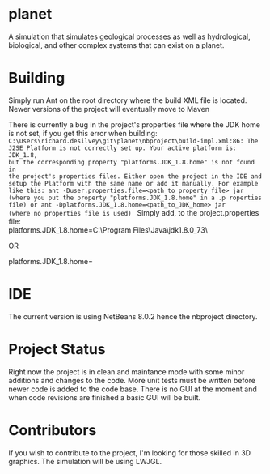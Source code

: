 # planet
A simulation that simulates geological processes as well as hydrological, biological, and other complex systems that can exist on a planet.

# Building
Simply run Ant on the root directory where the build XML file is located. Newer versions of the project will eventually move to Maven

There is currently a bug in the project's properties file where the JDK home is not set, if you get this error when building:
<code>
C:\Users\richard.desilvey\git\planet\nbproject\build-impl.xml:86: The J2SE Platform is not correctly set up.
 Your active platform is: JDK_1.8, but the corresponding property "platforms.JDK_1.8.home" is not found in the project's
 properties files.
 Either open the project in the IDE and setup the Platform with the same name or add it manually.
 For example like this:
     ant -Duser.properties.file=<path_to_property_file> jar (where you put the property "platforms.JDK_1.8.home" in a .p
roperties file)
  or ant -Dplatforms.JDK_1.8.home=<path_to_JDK_home> jar (where no properties file is used)
</code>
Simply add, to the project.properties file:<br/>
platforms.JDK_1.8.home=C:\\Program Files\\Java\\jdk1.8.0_73\\

OR

platforms.JDK_1.8.home=<Path to your JDK home>

# IDE
The current version is using NetBeans 8.0.2 hence the nbproject directory.

# Project Status
Right now the project is in clean and maintance mode with some minor additions and changes to the code. More unit tests must be written before newer code is added to the code base. There is no GUI at the moment and when code revisions are finished a basic GUI will be built.

# Contributors
If you wish to contribute to the project, I'm looking for those skilled in 3D graphics. The simulation will be using LWJGL.
